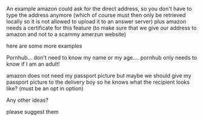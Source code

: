 
An example 
amazon could ask for the direct address, so you don't have to type the address anymore
(which of course must then only be retrieved locally so it is not allowed to upload it to an answer server)
plus amazon needs a certificate for this feature
(to make sure that we give our address to amazon and not to a scammy amerzun website)



here are some more examples


Pornhub...
don't need to know my name or my age....
pornhub only needs to know if I am an adult!


amazon does not need my passport picture
but maybe we should give my passport picture to the delivery boy
so he knows what the recipient looks like? (must be an opt in option)



Any other ideas?

please suggest them

